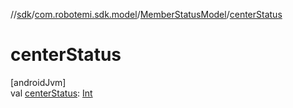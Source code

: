 //[sdk](../../../index.md)/[com.robotemi.sdk.model](../index.md)/[MemberStatusModel](index.md)/[centerStatus](center-status.md)

# centerStatus

[androidJvm]\
val [centerStatus](center-status.md): [Int](https://kotlinlang.org/api/latest/jvm/stdlib/kotlin/-int/index.html)

